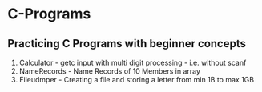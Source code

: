 # C-Programs
## Practicing C Programs with beginner concepts

1. Calculator - getc input with multi digit processing - i.e. without scanf
2. NameRecords - Name Records of 10 Members in array
3. Fileudmper - Creating a file and storing a letter from min 1B to max 1GB
    
